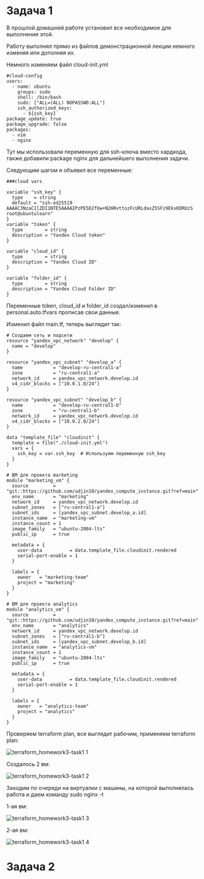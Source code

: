 # Задача 1

В прошлой домашней работе установил все необходимое для выполнения этой.

Работу выполнял прямо из файлов демонстрационной лекции немного изменяя или дополняя их.

Немного изменяем файл cloud-init.yml

```
#cloud-config
users:
  - name: ubuntu
    groups: sudo
    shell: /bin/bash
    sudo: ["ALL=(ALL) NOPASSWD:ALL"]
    ssh_authorized_keys:
      - ${ssh_key}
package_update: true
package_upgrade: false
packages:
  - vim
  - nginx
```

Тут мы использовали переменную для ssh-ключа вместо хардкода, также добавили package nginx для дальнейшего выполнения задачи.

Следующим шагом я объявил все переменные:

```
###cloud vars

variable "ssh_key" {
  type    = string
  default = "ssh-ed25519 AAAAC3NzaC1lZDI1NTE5AAAAIPzPE5D2fUw+N2HRvttozFcURLdaxZ5SFz9EkxKDRUzS root@ubuntulearn"
}
variable "token" {
  type        = string
  description = "Yandex Cloud token"
}

variable "cloud_id" {
  type        = string
  description = "Yandex Cloud ID"
}

variable "folder_id" {
  type        = string
  description = "Yandex Cloud Folder ID"
}
```


Переменные token, cloud_id и folder_id создал/изменил в personal.auto.tfvars прописав свои данные. 

Изменил файл main.tf, теперь выглядит так:

```
# Создаем сеть и подсети
resource "yandex_vpc_network" "develop" {
  name = "develop"
}

resource "yandex_vpc_subnet" "develop_a" {
  name           = "develop-ru-central1-a"
  zone           = "ru-central1-a"
  network_id     = yandex_vpc_network.develop.id
  v4_cidr_blocks = ["10.0.1.0/24"]
}

resource "yandex_vpc_subnet" "develop_b" {
  name           = "develop-ru-central1-b"
  zone           = "ru-central1-b"
  network_id     = yandex_vpc_network.develop.id
  v4_cidr_blocks = ["10.0.2.0/24"]
}

data "template_file" "cloudinit" {
  template = file("./cloud-init.yml")
  vars = {
    ssh_key = var.ssh_key  # Используем переменную ssh_key
  }
}

# ВМ для проекта marketing
module "marketing_vm" {
  source         = "git::https://github.com/udjin10/yandex_compute_instance.git?ref=main"
  env_name       = "marketing"
  network_id     = yandex_vpc_network.develop.id
  subnet_zones   = ["ru-central1-a"]
  subnet_ids     = [yandex_vpc_subnet.develop_a.id]
  instance_name  = "marketing-vm"
  instance_count = 1
  image_family   = "ubuntu-2004-lts"
  public_ip      = true

  metadata = {
    user-data          = data.template_file.cloudinit.rendered
    serial-port-enable = 1
  }

  labels = {
    owner   = "marketing-team"
    project = "marketing"
  }
}

# ВМ для проекта analytics
module "analytics_vm" {
  source         = "git::https://github.com/udjin10/yandex_compute_instance.git?ref=main"
  env_name       = "analytics"
  network_id     = yandex_vpc_network.develop.id
  subnet_zones   = ["ru-central1-b"]
  subnet_ids     = [yandex_vpc_subnet.develop_b.id]
  instance_name  = "analytics-vm"
  instance_count = 1
  image_family   = "ubuntu-2004-lts"
  public_ip      = true

  metadata = {
    user-data          = data.template_file.cloudinit.rendered
    serial-port-enable = 1
  }

  labels = {
    owner   = "analytics-team"
    project = "analytics"
  }
}
```

Проверяем terraform plan, все выглядит рабочим, применяем terraform plan:

![terraform_homework3-task1 1](https://github.com/user-attachments/assets/8e20e1d4-76c8-4588-830c-a031c2d2bd4a)


Создалось 2 вм:

![terraform_homework3-task1 2](https://github.com/user-attachments/assets/4e7d432a-8f38-40a8-8fa0-71cb3dc3067a)



Заходим по очереди на виртуалки с машины, на которой выполнялась работа и даем команду sudo nginx -t

1-ая вм:


![terraform_homework3-task1 3](https://github.com/user-attachments/assets/2c9e7a17-1df2-44d5-8513-0c1f98cf0d59)


2-ая вм:

![terraform_homework3-task1 4](https://github.com/user-attachments/assets/5b23e642-b986-475e-87e7-27785d2edda4)


# Задача 2


